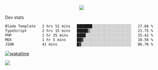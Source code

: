 <h3 align="center">
  <a href="https://github.com/spoopy2023">
      <img src="https://github-profile-trophy.vercel.app/?username=Spoopy2023&no-bg=true&no-frame=true">
  </a>
</h3>

Dev stats
<!--START_SECTION:waka-->

```txt
Blade Template   2 hrs 52 mins   ███████░░░░░░░░░░░░░░░░░░   27.68 %
TypeScript       2 hrs 15 mins   █████▒░░░░░░░░░░░░░░░░░░░   21.75 %
PHP              1 hr 35 mins    ████░░░░░░░░░░░░░░░░░░░░░   15.42 %
MDX              1 hr 5 mins     ██▓░░░░░░░░░░░░░░░░░░░░░░   10.56 %
JSON             41 mins         █▓░░░░░░░░░░░░░░░░░░░░░░░   06.70 %
```

<!--END_SECTION:waka-->

<a href="https://wakatime.com/badge/user/018ece4c-ff65-47b1-86a2-26e4e720c978/project/018eced1-15f8-422d-bd39-73be228d378b"><img src="https://wakatime.com/badge/user/018ece4c-ff65-47b1-86a2-26e4e720c978/project/018eced1-15f8-422d-bd39-73be228d378b.svg" alt="wakatime"></a>

<img src="https://camo.githubusercontent.com/935c1e1091fb0ce9d975d06263ed4bc014721cd7e52b557f59b07c85da01afe3/68747470733a2f2f6b6f6d617265762e636f6d2f67687076632f3f757365726e616d653d5843726166744d616e3532266c6162656c3d566965777326636f6c6f723d626c7565267374796c653d706c6173746963">
